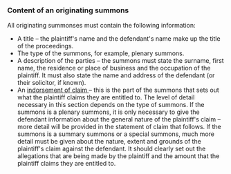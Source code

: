 ###  Content of an originating summons

All originating summonses must contain the following information:

  * A title – the plaintiff's name and the defendant's name make up the title of the proceedings. 
  * The type of the summons, for example, plenary summons. 
  * A description of the parties – the summons must state the surname, first name, the residence or place of business and the occupation of the plaintiff. It must also state the name and address of the defendant (or their solicitor, if known). 
  * An [ indorsement of claim ](https://www.courts.ie/rules/indorsement-claim) – this is the part of the summons that sets out what the plaintiff claims they are entitled to. The level of detail necessary in this section depends on the type of summons. If the summons is a plenary summons, it is only necessary to give the defendant information about the general nature of the plaintiff's claim – more detail will be provided in the statement of claim that follows. If the summons is a summary summons or a special summons, much more detail must be given about the nature, extent and grounds of the plaintiff's claim against the defendant. It should clearly set out the allegations that are being made by the plaintiff and the amount that the plaintiff claims they are entitled to. 
